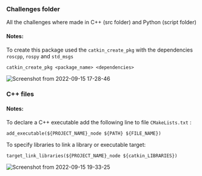### Challenges folder

All the challenges where made in C++ (src folder) and Python (script folder)

#### Notes:

To create this package used the `catkin_create_pkg` with the dependencies `roscpp`, `rospy` and `std_msgs`

`catkin_create_pkg <package_name> <dependencies>`

![Screenshot from 2022-09-15 17-28-46](https://user-images.githubusercontent.com/74921179/190457920-1b45c3c6-4cde-49bf-bd7c-88cf215567c1.png)


### C++ files

#### Notes:

To declare a C++ executable add the following line to file `CMakeLists.txt` :

`add_executable(${PROJECT_NAME}_node ${PATH} ${FILE_NAME})`

To specify libraries to link a library or executable target:

`target_link_libraries(${PROJECT_NAME}_node ${catkin_LIBRARIES})`

![Screenshot from 2022-09-15 19-33-25](https://user-images.githubusercontent.com/74921179/190483365-f07e13d3-4616-4809-8f3c-6e17a68c434f.png)
